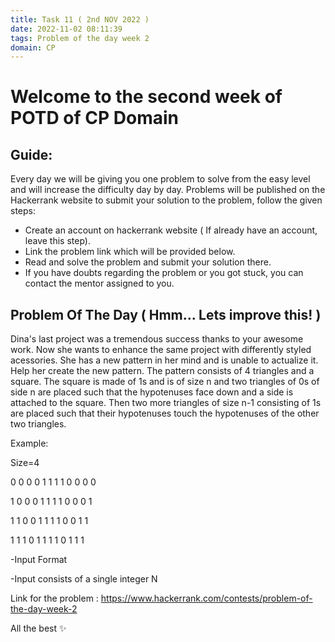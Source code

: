 ```yaml
---
title: Task 11 ( 2nd NOV 2022 )
date: 2022-11-02 08:11:39
tags: Problem of the day week 2
domain: CP
---
```


# Welcome to the second week of POTD of CP Domain
## Guide:

Every day we will be giving you one problem to solve from the easy level and will increase the difficulty day by day.
Problems will be published on the Hackerrank website to submit your solution to the problem, follow the given steps:
  - Create an account on hackerrank website ( If already have an account, leave this step).
  - Link the problem link which will be provided below.
  - Read and solve the problem and submit your solution there.
  - If you have doubts regarding the problem or you got stuck, you can contact the mentor assigned to you.

## Problem Of The Day ( Hmm... Lets improve this! )

Dina's last project was a tremendous success thanks to your awesome work. Now she wants to enhance the same project with differently styled acessories. 
She has a new pattern in her mind and is unable to actualize it. Help her create the new pattern. The pattern consists of 4 triangles and a square.
The square is made of 1s and is of size n and two triangles of 0s of side n are placed such that the hypotenuses face down and a side is attached to the square. 
Then two more triangles of size n-1 consisting of 1s are placed such that their hypotenuses touch the hypotenuses of the other two triangles.

Example:

Size=4

0 0 0 0 1 1 1 1 0 0 0 0

1 0 0 0 1 1 1 1 0 0 0 1

1 1 0 0 1 1 1 1 0 0 1 1

1 1 1 0 1 1 1 1 0 1 1 1

-Input Format

  -Input consists of a single integer N

Link for the problem : https://www.hackerrank.com/contests/problem-of-the-day-week-2

All the best ✨
